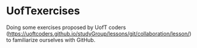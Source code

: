 # UofTexercises
Doing some exercises proposed by UofT coders (https://uoftcoders.github.io/studyGroup/lessons/git/collaboration/lesson/) to familiarize ourselves with GitHub.
